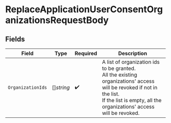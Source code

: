 # ReplaceApplicationUserConsentOrganizationsRequestBody


## Fields

| Field                                                                                                                                                                                                 | Type                                                                                                                                                                                                  | Required                                                                                                                                                                                              | Description                                                                                                                                                                                           |
| ----------------------------------------------------------------------------------------------------------------------------------------------------------------------------------------------------- | ----------------------------------------------------------------------------------------------------------------------------------------------------------------------------------------------------- | ----------------------------------------------------------------------------------------------------------------------------------------------------------------------------------------------------- | ----------------------------------------------------------------------------------------------------------------------------------------------------------------------------------------------------- |
| `OrganizationIds`                                                                                                                                                                                     | []*string*                                                                                                                                                                                            | :heavy_check_mark:                                                                                                                                                                                    | A list of organization ids to be granted. <br/> All the existing organizations' access will be revoked if not in the list. <br/> If the list is empty, all the organizations' access will be revoked. |